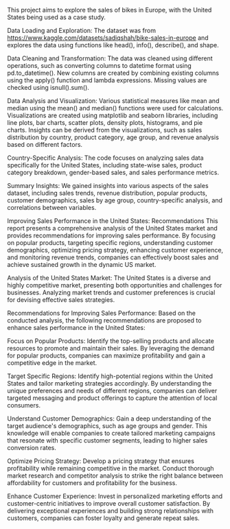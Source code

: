 This project aims to explore the sales of bikes in Europe, with the United States being used as a case study.

Data Loading and Exploration:
The dataset was from https://www.kaggle.com/datasets/sadiqshah/bike-sales-in-europe and explores the data using functions like head(), info(), describe(), and shape.

Data Cleaning and Transformation:
The data was cleaned using different operations, such as converting columns to datetime format using pd.to_datetime(). New columns are created by combining existing columns using the apply() function and lambda expressions. Missing values are checked using isnull().sum().

Data Analysis and Visualization:
Various statistical measures like mean and median using the mean() and median() functions were used for calculations. Visualizations are created using matplotlib and seaborn libraries, including line plots, bar charts, scatter plots, density plots, histograms, and pie charts. Insights can be derived from the visualizations, such as sales distribution by country, product category, age group, and revenue analysis based on different factors.

Country-Specific Analysis: The code focuses on analyzing sales data specifically for the United States, including state-wise sales, product category breakdown, gender-based sales, and sales performance metrics.

Summary Insights: We gained insights into various aspects of the sales dataset, including sales trends, revenue distribution, popular products, customer demographics, sales by age group, country-specific analysis, and correlations between variables.

Improving Sales Performance in the United States: Recommendations
This report presents a comprehensive analysis of the United States market and provides recommendations for improving sales performance. By focusing on popular products, targeting specific regions, understanding customer demographics, optimizing pricing strategy, enhancing customer experience, and monitoring revenue trends, companies can effectively boost sales and achieve sustained growth in the dynamic US market.

Analysis of the United States Market: The United States is a diverse and highly competitive market, presenting both opportunities and challenges for businesses. Analyzing market trends and customer preferences is crucial for devising effective sales strategies.

Recommendations for Improving Sales Performance: Based on the conducted analysis, the following recommendations are proposed to enhance sales performance in the United States:

Focus on Popular Products: Identify the top-selling products and allocate resources to promote and maintain their sales. By leveraging the demand for popular products, companies can maximize profitability and gain a competitive edge in the market.

Target Specific Regions: Identify high-potential regions within the United States and tailor marketing strategies accordingly. By understanding the unique preferences and needs of different regions, companies can deliver targeted messaging and product offerings to capture the attention of local consumers.

Understand Customer Demographics: Gain a deep understanding of the target audience's demographics, such as age groups and gender. This knowledge will enable companies to create tailored marketing campaigns that resonate with specific customer segments, leading to higher sales conversion rates.

Optimize Pricing Strategy: Develop a pricing strategy that ensures profitability while remaining competitive in the market. Conduct thorough market research and competitor analysis to strike the right balance between affordability for customers and profitability for the business.

Enhance Customer Experience: Invest in personalized marketing efforts and customer-centric initiatives to improve overall customer satisfaction. By delivering exceptional experiences and building strong relationships with customers, companies can foster loyalty and generate repeat sales.

